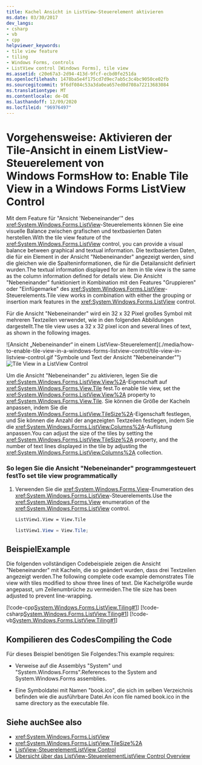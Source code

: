 ```yaml
---
title: Kachel Ansicht in ListView-Steuerelement aktivieren
ms.date: 03/30/2017
dev_langs:
- csharp
- vb
- cpp
helpviewer_keywords:
- tile view feature
- tiling
- Windows Forms, controls
- ListView control [Windows Forms], tile view
ms.assetid: c20e67a3-2d94-413d-9fcf-ecbd0fe251da
ms.openlocfilehash: 1478ba5e4f175cd7d9ec7ab5c3c4bc9050ce02fb
ms.sourcegitcommit: 9f6df084c53a3da0ea657ed0d708a72213683084
ms.translationtype: MT
ms.contentlocale: de-DE
ms.lasthandoff: 12/09/2020
ms.locfileid: "96976497"
---
```

# <a name="how-to-enable-tile-view-in-a-windows-forms-listview-control"></a><span data-ttu-id="1e85f-102">Vorgehensweise: Aktivieren der Tile-Ansicht in einem ListView-Steuerelement von Windows Forms</span><span class="sxs-lookup"><span data-stu-id="1e85f-102">How to: Enable Tile View in a Windows Forms ListView Control</span></span>
<span data-ttu-id="1e85f-103">Mit dem Feature für "Ansicht 'Nebeneinander'" des <xref:System.Windows.Forms.ListView>-Steuerelements können Sie eine visuelle Balance zwischen grafischen und textbasierten Daten herstellen.</span><span class="sxs-lookup"><span data-stu-id="1e85f-103">With the tile view feature of the <xref:System.Windows.Forms.ListView> control, you can provide a visual balance between graphical and textual information.</span></span> <span data-ttu-id="1e85f-104">Die textbasierten Daten, die für ein Element in der Ansicht "Nebeneinander" angezeigt werden, sind die gleichen wie die Spalteninformationen, die für die Detailansicht definiert wurden.</span><span class="sxs-lookup"><span data-stu-id="1e85f-104">The textual information displayed for an item in tile view is the same as the column information defined for details view.</span></span> <span data-ttu-id="1e85f-105">Die Ansicht "Nebeneinander" funktioniert in Kombination mit den Features "Gruppieren" oder "Einfügemarke" des <xref:System.Windows.Forms.ListView>-Steuerelements.</span><span class="sxs-lookup"><span data-stu-id="1e85f-105">Tile view works in combination with either the grouping or insertion mark features in the <xref:System.Windows.Forms.ListView> control.</span></span>  
  
 <span data-ttu-id="1e85f-106">Für die Ansicht "Nebeneinander" wird ein 32 x 32 Pixel großes Symbol mit mehreren Textzeilen verwendet, wie in den folgenden Abbildungen dargestellt.</span><span class="sxs-lookup"><span data-stu-id="1e85f-106">The tile view uses a 32 x 32 pixel icon and several lines of text, as shown in the following images.</span></span>  
  
 <span data-ttu-id="1e85f-107">![Ansicht „Nebeneinander“ in einem ListView-Steuerelement](./media/how-to-enable-tile-view-in-a-windows-forms-listview-control/tile-view-in-listview-control.gif "Symbole und Text der Ansicht "Nebeneinander"")</span><span class="sxs-lookup"><span data-stu-id="1e85f-107">![Tile View in a ListView Control](./media/how-to-enable-tile-view-in-a-windows-forms-listview-control/tile-view-in-listview-control.gif "Tile view icons and text")</span></span>  

 <span data-ttu-id="1e85f-108">Um die Ansicht "Nebeneinander" zu aktivieren, legen Sie die <xref:System.Windows.Forms.ListView.View%2A>-Eigenschaft auf <xref:System.Windows.Forms.View.Tile> fest.</span><span class="sxs-lookup"><span data-stu-id="1e85f-108">To enable tile view, set the <xref:System.Windows.Forms.ListView.View%2A> property to <xref:System.Windows.Forms.View.Tile>.</span></span> <span data-ttu-id="1e85f-109">Sie können die Größe der Kacheln anpassen, indem Sie die <xref:System.Windows.Forms.ListView.TileSize%2A>-Eigenschaft festlegen, und Sie können die Anzahl der angezeigten Textzeilen festlegen, indem Sie die <xref:System.Windows.Forms.ListView.Columns%2A>-Auflistung anpassen.</span><span class="sxs-lookup"><span data-stu-id="1e85f-109">You can adjust the size of the tiles by setting the <xref:System.Windows.Forms.ListView.TileSize%2A> property, and the number of text lines displayed in the tile by adjusting the <xref:System.Windows.Forms.ListView.Columns%2A> collection.</span></span>  
  
### <a name="to-set-tile-view-programmatically"></a><span data-ttu-id="1e85f-110">So legen Sie die Ansicht "Nebeneinander" programmgesteuert fest</span><span class="sxs-lookup"><span data-stu-id="1e85f-110">To set tile view programmatically</span></span>  
  
1. <span data-ttu-id="1e85f-111">Verwenden Sie die <xref:System.Windows.Forms.View>-Enumeration des <xref:System.Windows.Forms.ListView>-Steuerelements.</span><span class="sxs-lookup"><span data-stu-id="1e85f-111">Use the <xref:System.Windows.Forms.View> enumeration of the <xref:System.Windows.Forms.ListView> control.</span></span>  
  
    ```vb  
    ListView1.View = View.Tile  
    ```  
  
    ```csharp  
    listView1.View = View.Tile;  
    ```  
  
## <a name="example"></a><span data-ttu-id="1e85f-112">Beispiel</span><span class="sxs-lookup"><span data-stu-id="1e85f-112">Example</span></span>  
 <span data-ttu-id="1e85f-113">Die folgenden vollständigen Codebeispiele zeigen die Ansicht "Nebeneinander" mit Kacheln, die so geändert wurden, dass drei Textzeilen angezeigt werden.</span><span class="sxs-lookup"><span data-stu-id="1e85f-113">The following complete code example demonstrates Tile view with tiles modified to show three lines of text.</span></span> <span data-ttu-id="1e85f-114">Die Kachelgröße wurde angepasst, um Zeilenumbrüche zu vermeiden.</span><span class="sxs-lookup"><span data-stu-id="1e85f-114">The tile size has been adjusted to prevent line-wrapping.</span></span>  
  
 [!code-cpp[System.Windows.Forms.ListView.Tiling#1](~/samples/snippets/cpp/VS_Snippets_Winforms/System.Windows.Forms.ListView.Tiling/CPP/listviewtilingexample.cpp#1)]
 [!code-csharp[System.Windows.Forms.ListView.Tiling#1](~/samples/snippets/csharp/VS_Snippets_Winforms/System.Windows.Forms.ListView.Tiling/CS/listviewtilingexample.cs#1)]
 [!code-vb[System.Windows.Forms.ListView.Tiling#1](~/samples/snippets/visualbasic/VS_Snippets_Winforms/System.Windows.Forms.ListView.Tiling/VB/listviewtilingexample.vb#1)]  
  
## <a name="compiling-the-code"></a><span data-ttu-id="1e85f-115">Kompilieren des Codes</span><span class="sxs-lookup"><span data-stu-id="1e85f-115">Compiling the Code</span></span>  
 <span data-ttu-id="1e85f-116">Für dieses Beispiel benötigen Sie Folgendes:</span><span class="sxs-lookup"><span data-stu-id="1e85f-116">This example requires:</span></span>  
  
- <span data-ttu-id="1e85f-117">Verweise auf die Assemblys "System" und "System.Windows.Forms".</span><span class="sxs-lookup"><span data-stu-id="1e85f-117">References to the System and System.Windows.Forms assemblies.</span></span>  
  
- <span data-ttu-id="1e85f-118">Eine Symboldatei mit Namen "book.ico", die sich im selben Verzeichnis befinden wie die ausführbare Datei.</span><span class="sxs-lookup"><span data-stu-id="1e85f-118">An icon file named book.ico in the same directory as the executable file.</span></span>  
  
## <a name="see-also"></a><span data-ttu-id="1e85f-119">Siehe auch</span><span class="sxs-lookup"><span data-stu-id="1e85f-119">See also</span></span>

- <xref:System.Windows.Forms.ListView>
- <xref:System.Windows.Forms.ListView.TileSize%2A>
- [<span data-ttu-id="1e85f-120">ListView-Steuerelement</span><span class="sxs-lookup"><span data-stu-id="1e85f-120">ListView Control</span></span>](listview-control-windows-forms.md)
- [<span data-ttu-id="1e85f-121">Übersicht über das ListView-Steuerelement</span><span class="sxs-lookup"><span data-stu-id="1e85f-121">ListView Control Overview</span></span>](listview-control-overview-windows-forms.md)
